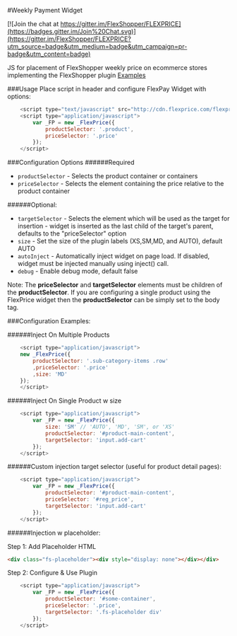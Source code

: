 #Weekly Payment Widget

[![Join the chat at https://gitter.im/FlexShopper/FLEXPRICE](https://badges.gitter.im/Join%20Chat.svg)](https://gitter.im/FlexShopper/FLEXPRICE?utm_source=badge&utm_medium=badge&utm_campaign=pr-badge&utm_content=badge)

JS for placement of FlexShopper weekly price on ecommerce stores implementing the FlexShopper plugin
[Examples](http://rawgit.com/FlexShopper/FLEXPRICE/master/test/sample.html)

###Usage
Place script in header and configure FlexPay Widget with options:
``` js
    <script type="text/javascript" src="http://cdn.flexprice.com/flexprice.js"></script>
    <script type="application/javascript">
        var _FP = new _FlexPrice({
            productSelector: '.product',
            priceSelector: '.price'
        });
    </script>
```
###Configuration Options
######Required
*   `productSelector` - Selects the product container or containers
*   `priceSelector` - Selects the element containing the price relative to the product container

######Optional:
*   `targetSelector` - Selects the element which will be used as the target for insertion - widget is inserted as the last child of the target's parent, defaults to the "priceSelector" option
*   `size` - Set the size of the plugin labels (XS,SM,MD, and AUTO), default AUTO
*   `autoInject` - Automatically inject widget on page load.  If disabled, widget must be injected manually using inject() call.
*   `debug` -  Enable debug mode, default false

Note: The **priceSelector** and **targetSelector** elements must be children of the **productSelector**.  If you are configuring a single product using the FlexPrice widget then the **productSelector** can be simply set to the body tag.

###Configuration Examples:

######Inject On Multiple Products
``` js
    <script type="application/javascript">
    new _FlexPrice({
        productSelector: '.sub-category-items .row'
        ,priceSelector: '.price'
        ,size: 'MD'
    });
    </script>
```    

######Inject On Single Product w size
``` js
    <script type="application/javascript">
        var _FP = new _FlexPrice({
            size: 'SM' // 'AUTO', 'MD', 'SM', or 'XS'
            productSelector: '#product-main-content',
            targetSelector: 'input.add-cart'
        });
    </script>
```

######Custom injection target selector (useful for product detail pages):
``` js
    <script type="application/javascript">
        var _FP = new _FlexPrice({
            productSelector: '#product-main-content',
            priceSelector: '#reg_price',
            targetSelector: 'input.add-cart'
        });
    </script>
```

######Injection w placeholder:

Step 1: Add Placeholder HTML
``` html
<div class="fs-placeholder"><div style="display: none"></div></div>
```

Step 2: Configure & Use Plugin
``` js
    <script type="application/javascript">
        var _FP = new _FlexPrice({
            productSelector: '#some-container',
            priceSelector: '.price',
            targetSelector: '.fs-placeholder div'
        });
    </script>
```
